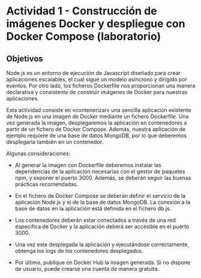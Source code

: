 # Actividad 1 - Construcción de imágenes Docker y despliegue con Docker Compose (laboratorio)

## Objetivos


Node.js es un entorno de ejecución de Javascript diseñado para crear aplicaciones escalables, el cual sigue un modelo asíncrono y dirigido por eventos. Por otro lado, los ficheros Dockerfile nos proporcionan una manera declarativa y consistente de construir imágenes de Docker para nuestras aplicaciones.

Esta actividad consiste en «contenerizar» una sencilla aplicación existente de Node.js en una imagen de Docker mediante un fichero Dockerfile. Una vez generada la imagen, desplegaremos la aplicación en contenedores a partir de un fichero de Docker Compose. Además, nuestra aplicación de ejemplo requiere de una base de datos MongoDB, por lo que deberemos desplegarla también en un contenedor.

Algunas consideraciones:

- Al generar la imagen con Dockerfile deberemos instalar las dependencias de la aplicación necesarias con el gestor de paquetes npm, y exponer el puerto 3000. Además, se deberán seguir las buenas prácticas recomendadas.

- En el fichero de Docker Compose se deberán definir el servicio de la aplicación Node.js y el de la base de datos MongoDB. La conexión a la base de datos en la aplicación está definida en el fichero db.js.

- Los contenedores deberán estar conectados a través de una red especifica de Docker y la aplicación deberá ser accesible en el puerto 3000.

- Una vez este desplegada la aplicación y ejecutándose correctamente, obtenga los logs de los contenedores desplegados.

- Por último, publique en Docker Hub la imagen generada. Si no dispone de usuario, puede crearse una cuenta de manera gratuita.
